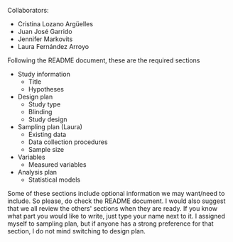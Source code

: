 Collaborators:
- Cristina Lozano Argüelles
- Juan José Garrido
- Jennifer Markovits
- Laura Fernández Arroyo

Following the README document, these are the required sections
 - Study information
   - Title
   - Hypotheses
 - Design plan
   - Study type
   - Blinding
   - Study design
 - Sampling plan (Laura)
   - Existing data
   - Data collection procedures
   - Sample size
 - Variables
   - Measured variables
 - Analysis plan
   - Statistical models

Some of these sections include optional information we may want/need to include. So please, do check the README document.
I would also suggest that we all review the others' sections when they are ready.
If you know what part you would like to write, just type your name next to it. I assigned myself to sampling plan, but if anyone has a strong preference for that section, I do not mind switching to design plan.
 
